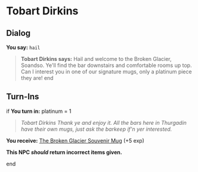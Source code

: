 # Tobart Dirkins
## Dialog

**You say:** `hail`



>**Tobart Dirkins says:** Hail and welcome to the Broken Glacier, Soandso. Ye'll find the bar downstairs and comfortable rooms up top. Can I interest you in one of our signature mugs, only a platinum piece they are!
end

## Turn-Ins





if **You turn in:** platinum = 1


>*Tobart Dirkins Thank ye and enjoy it. All the bars here in Thurgadin have their own mugs, just ask the barkeep if'n yer interested.*


 **You receive:**  [The Broken Glacier Souvenir Mug](/item/30146) (+5 exp)

**This NPC *should* return incorrect items given.**

end